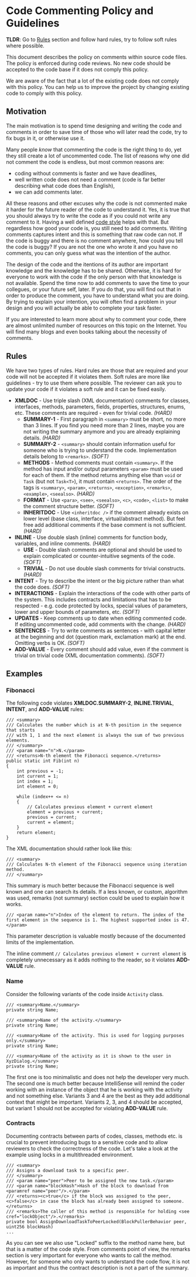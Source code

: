 # Code Commenting Policy and Guidelines

**TLDR**: Go to [Rules](#rules) section and follow hard rules, try to follow soft rules where possible.

This document describes the policy on comments within source code files. The policy is enforced during code reviews.
No new code should be accepted to the code base if it does not comply this policy.

We are aware of the fact that a lot of the existing code does not comply with this policy. You can help us to improve 
the project by changing existing code to comply with this policy.


## Motivation

The main motivation is to spend time designing and writing the code and comments in order to save time of those 
who will later read the code, try to fix bugs in it, or otherwise use it.

Many people *know* that commenting the code is the right thing to do, yet they still create a lot of uncommented code.
The list of reasons why one did not comment the code is endless, but most common reasons are:

 * coding without comments is faster and we have deadlines,
 * well written code does not need a comment (code is far better describing what code does than English),
 * we can add comments later.

All these reasons and other excuses why the code is not commented make it harder for the future reader of the code 
to understand it. Yes, it is true that you should always try to write the code as if you could not write any comment to it. 
Having a well defined [code style](./coding-style.md) helps with that. But regardless how good your code is, you still need 
to add comments. Writing comments captures intent and this is something that raw code can not. If the code is buggy 
and there is no comment anywhere, how could you tell the code is buggy? If you are not the one who wrote it and you have 
no comments, you can only guess what was the intention of the author.

The design of the code and the itentions of its author are important knowledge and the knowledge has to be shared. 
Otherwise, it is hard for everyone to work with the code if the only person with that knowledge is not available.
Spend the time now to add comments to save the time to your collegues, or your future self, later. If you do that, you will 
find out that in order to produce the comment, you have to understand what you are doing. By trying to explain your intention, 
you will often find a problem in your design and you will actually be able to complete your task faster.

If you are interested to learn more about why to comment your code, there are almost unlimited number of resources on this 
topic on the Internet. You will find many blogs and even books talking about the necessity of comments.


## Rules

We have two types of rules. Hard rules are those that are required and your code will not be accepted if it violates 
them. Soft rules are more like guidelines - try to use them where possible. The reviewer can ask you to update your code 
if it violates a soft rule and it can be fixed easily.

 * **XMLDOC** - Use triple slash (XML documentation) comments for classes, interfaces, methods, parameters, fields, properties, structures, enums, etc. These comments are required - even for trivial code. *(HARD)*
   * **SUMMARY-1** - First paragraph in `<summary>` must be short, no more than 3 lines. If you find you need more than 2 lines, maybe you are not writing the summary anymore and you are already explaining details. *(HARD)*
   * **SUMMARY-2** - `<summary>` should contain information useful for someone who is trying to understand the code. Implementation details belong to `<remarks>`. *(SOFT)*
   * **METHODS** - Method comments must contain `<summary>`. If the method has input and/or output parameters `<param>` must be used for each of them. If the method returns anything else than `void` or `Task` (but not `Task<T>`),
it must contain `<returns>`. The order of the tags is `<summary>`, `<param>`, `<returns>`, `<exception>`, `<remarks>`, `<example>`, `<seealso>`. *(HARD)*
   * **FORMAT** - Use `<para>`, `<see>`, `<seealso>`, `<c>`, `<code>`, `<list>` to make the comment structure better. *(SOFT)*
   * **INHERITDOC** - Use `<inheritdoc />` if the comment already exists on lower level (base class, interface, virtual/abstract method). But feel free add additional comments if the base comment is not sufficient. *(HARD)*
 * **INLINE** - Use double slash (inline) comments for function body, variables, and inline comments. *(HARD)*
   * **USE** - Double slash comments are optional and should be used to explain complicated or counter-intuitive segments of the code. *(SOFT)*
   * **TRIVIAL** - Do not use double slash comments for trivial constructs. *(HARD)*
 * **INTENT** - Try to describe the intent or the big picture rather than what the code does. *(SOFT)*
 * **INTERACTIONS** - Explain the interactions of the code with other parts of the system. This includes contracts and limitations that has to be respected - e.g. code protected by locks, special values of parameters, lower and upper bounds of parameters, etc. *(SOFT)*
 * **UPDATES** - Keep comments up to date when editing commented code. If editing uncommented code, add comments with the change. *(HARD)*
 * **SENTENCES** - Try to write comments as sentences - with capital letter at the beginning and dot (question mark, exclamation mark) at the end. Omitting verbs is OK. *(SOFT)*
 * **ADD-VALUE** - Every comment should add value, even if the comment is trivial on trivial code (XML documentation comments). *(SOFT)* 


## Examples

### Fibonacci 

The following code violates **XMLDOC.SUMMARY-2**, **INLINE.TRIVIAL**, **INTENT**, and **ADD-VALUE** rules:

```
/// <summary>
/// Calculates the number which is at N-th position in the sequence that starts 
/// with 1, 1 and the next element is always the sum of two previous elements.
/// </summary>
/// <param name="n">N.</param>
/// <returns>N-th element the Fibonacci sequence.</returns>
public static int Fib(int n)
{
    int previous = -1;
    int current = 1;
    int index = 1;
    int element = 0;

    while (index++ <= n)
    {
        // Calculates previous element + current element
        element = previous + current;
        previous = current;
        current = element;
    }
    return element;
}
```

The XML documentation should rather look like this:

```
/// <summary>
/// Calculates N-th element of the Fibonacci sequence using iteration method.
/// </summary>
```

This summary is much better because the Fibonacci sequence is well known and one can search its details.
If a less known, or custom, algorithm was used, remarks (not summary) section could be used to explain how it works.


```
/// <param name="n">Index of the element to return. The index of the first element in the sequence is 1. The highest supported index is 47.</param>
```

This parameter description is valuable mostly because of the documented limits of the implementation. 

The inline comment `// Calculates previous element + current element` is completely unnecessary as it adds nothing to the reader, 
so it violates **ADD-VALUE** rule.


### Name

Consider the following variants of the code inside `Activity` class.

```
/// <summary>Name.</summary>
private string Name;
```

```
/// <summary>Name of the activity.</summary>
private string Name;
```

```
/// <summary>Name of the activity. This is used for logging purposes only.</summary>
private string Name;
```

```
/// <summary>Name of the activity as it is shown to the user in XyzDialog.</summary>
private string Name;
```

The first one is too minimalistic and does not help the developer very much. The second one is much better because IntelliSense 
will remind the coder working with an instance of the object that he is working with the activity and not something else.
Variants 3 and 4 are the best as they add additional context that might be important. 
Variants 2, 3, and 4 should be accepted, but variant 1 should not be accepted for violating **ADD-VALUE** rule.


### Contracts

Documenting contracts between parts of codes, classes, methods etc. is crucial to prevent introducing bugs to a sensitive code 
and to allow reviewers to check the correctness of the code. Let's take a look at the example using locks in a multithreaded environment. 

```
/// <summary>
/// Assigns a download task to a specific peer.
/// </summary>
/// <param name="peer">Peer to be assigned the new task.</param>
/// <param name="blockHash">Hash of the block to download from <paramref name="peer"/>.</param>
/// <returns><c>true</c> if the block was assigned to the peer, <c>false</c> in case the block has already been assigned to someone.</returns>
/// <remarks>The caller of this method is responsible for holding <see cref="lockObject"/>.</remarks>
private bool AssignDownloadTaskToPeerLocked(BlockPullerBehavior peer, uint256 blockHash)
...
```

As you can see we also use "Locked" suffix to the method name here, but that is a matter of the code style. From comments point of view, 
the remarks section is very important for everyone who wants to call the method. However, for someone who only wants to understand the code flow, 
it is not as important and thus the contract description is not a part of the summary.

